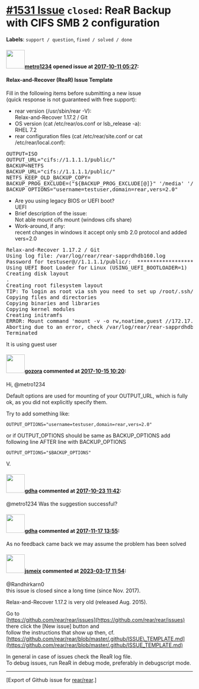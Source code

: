 [\#1531 Issue](https://github.com/rear/rear/issues/1531) `closed`: ReaR Backup with CIFS SMB 2 configuration
============================================================================================================

**Labels**: `support / question`, `fixed / solved / done`

#### <img src="https://avatars.githubusercontent.com/u/26995144?v=4" width="50">[metro1234](https://github.com/metro1234) opened issue at [2017-10-11 05:27](https://github.com/rear/rear/issues/1531):

#### Relax-and-Recover (ReaR) Issue Template

Fill in the following items before submitting a new issue  
(quick response is not guaranteed with free support):

-   rear version (/usr/sbin/rear -V):  
    Relax-and-Recover 1.17.2 / Git
-   OS version (cat /etc/rear/os.conf or lsb\_release -a):  
    RHEL 7.2
-   rear configuration files (cat /etc/rear/site.conf or cat
    /etc/rear/local.conf):

<pre>
OUTPUT=ISO
OUTPUT_URL="cifs://1.1.1.1/public/"
BACKUP=NETFS
BACKUP_URL="cifs://1.1.1.1/public/"
NETFS_KEEP_OLD_BACKUP_COPY=
BACKUP_PROG_EXCLUDE=("${BACKUP_PROG_EXCLUDE[@]}" '/media' '/var/tmp/*' '/var/crash'  '/proc/')
BACKUP_OPTIONS="username=testuser,domain=rear,vers=2.0"
</pre>

-   Are you using legacy BIOS or UEFI boot?  
    UEFI
-   Brief description of the issue:  
    Not able mount cifs mount (windows cifs share)
-   Work-around, if any:  
    recent changes in windows it accept only smb 2.0 protocol and added
    vers=2.0

<pre>
Relax-and-Recover 1.17.2 / Git
Using log file: /var/log/rear/rear-sapprdhdb160.log
Password for testuser@//1.1.1.1/public/:  **********************
Using UEFI Boot Loader for Linux (USING_UEFI_BOOTLOADER=1)
Creating disk layout
.
Creating root filesystem layout
TIP: To login as root via ssh you need to set up /root/.ssh/authorized_keys or SSH_ROOT_PASSWORD in your configuration file
Copying files and directories
Copying binaries and libraries
Copying kernel modules
Creating initramfs
ERROR: Mount command 'mount -v -o rw,noatime,guest //172.17.87.15/public/ /tmp/rear.M6Wg09kHV49CmCZ/outputfs' failed.
Aborting due to an error, check /var/log/rear/rear-sapprdhdb160.log for details
Terminated
</pre>

It is using guest user

#### <img src="https://avatars.githubusercontent.com/u/12116358?u=1c5ba9dcee5ca3082f03029a7fbe647efd30eb49&v=4" width="50">[gozora](https://github.com/gozora) commented at [2017-10-15 10:20](https://github.com/rear/rear/issues/1531#issuecomment-336701261):

Hi, @metro1234

Default options are used for mounting of your OUTPUT\_URL, which is
fully ok, as you did not explicitly specify them.

Try to add something like:

    OUTPUT_OPTIONS="username=testuser,domain=rear,vers=2.0"

or if OUTPUT\_OPTIONS should be same as BACKUP\_OPTIONS add following
line AFTER line with BACKUP\_OPTIONS

    OUTPUT_OPTIONS="$BACKUP_OPTIONS"

V.

#### <img src="https://avatars.githubusercontent.com/u/888633?u=cdaeb31efcc0048d3619651aa18dd4b76e636b21&v=4" width="50">[gdha](https://github.com/gdha) commented at [2017-10-23 11:42](https://github.com/rear/rear/issues/1531#issuecomment-338632342):

@metro1234 Was the suggestion successful?

#### <img src="https://avatars.githubusercontent.com/u/888633?u=cdaeb31efcc0048d3619651aa18dd4b76e636b21&v=4" width="50">[gdha](https://github.com/gdha) commented at [2017-11-17 13:55](https://github.com/rear/rear/issues/1531#issuecomment-345249802):

As no feedback came back we may assume the problem has been solved

#### <img src="https://avatars.githubusercontent.com/u/1788608?u=925fc54e2ce01551392622446ece427f51e2f0ce&v=4" width="50">[jsmeix](https://github.com/jsmeix) commented at [2023-03-17 11:54](https://github.com/rear/rear/issues/1531#issuecomment-1473720018):

@Randhirkarn0  
this issue is closed since a long time (since Nov. 2017).

Relax-and-Recover 1.17.2 is very old (released Aug. 2015).

Go to  
[https://github.com/rear/rear/issues](https://github.com/rear/rear/issues)  
there click the \[New issue\] button and  
follow the instructions that show up then, cf.  
[https://github.com/rear/rear/blob/master/.github/ISSUE\_TEMPLATE.md](https://github.com/rear/rear/blob/master/.github/ISSUE_TEMPLATE.md)

In general in case of issues check the ReaR log file.  
To debug issues, run ReaR in debug mode, preferably in debugscript mode.

------------------------------------------------------------------------

\[Export of Github issue for
[rear/rear](https://github.com/rear/rear).\]
